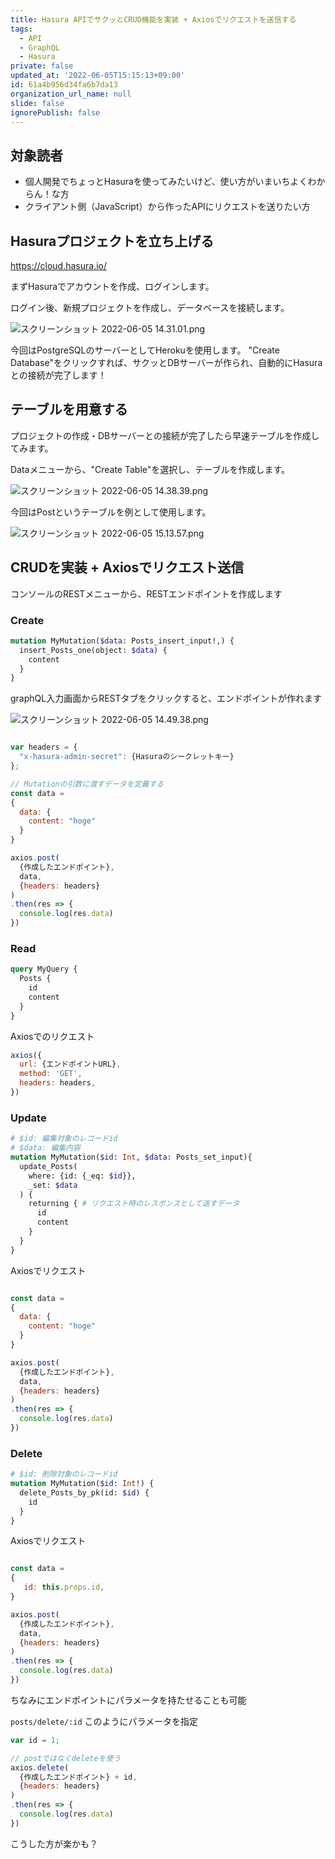 ```yaml
---
title: Hasura APIでサクッとCRUD機能を実装 + Axiosでリクエストを送信する
tags:
  - API
  - GraphQL
  - Hasura
private: false
updated_at: '2022-06-05T15:15:13+09:00'
id: 61a4b956d34fa6b7da13
organization_url_name: null
slide: false
ignorePublish: false
---
```

## 対象読者
- 個人開発でちょっとHasuraを使ってみたいけど、使い方がいまいちよくわからん！な方
- クライアント側（JavaScript）から作ったAPIにリクエストを送りたい方

## Hasuraプロジェクトを立ち上げる

https://cloud.hasura.io/

まずHasuraでアカウントを作成、ログインします。

ログイン後、新規プロジェクトを作成し、データベースを接続します。

![スクリーンショット 2022-06-05 14.31.01.png](https://qiita-image-store.s3.ap-northeast-1.amazonaws.com/0/689205/7bee7451-7754-3a7f-1446-52ee49803239.png)

今回はPostgreSQLのサーバーとしてHerokuを使用します。
"Create Database"をクリックすれば、サクッとDBサーバーが作られ、自動的にHasuraとの接続が完了します！



## テーブルを用意する

プロジェクトの作成・DBサーバーとの接続が完了したら早速テーブルを作成してみます。

Dataメニューから、"Create Table"を選択し、テーブルを作成します。

![スクリーンショット 2022-06-05 14.38.39.png](https://qiita-image-store.s3.ap-northeast-1.amazonaws.com/0/689205/6d26af35-0555-7bf3-1743-3714894bc986.png)

今回はPostというテーブルを例として使用します。

![スクリーンショット 2022-06-05 15.13.57.png](https://qiita-image-store.s3.ap-northeast-1.amazonaws.com/0/689205/4a924796-01d3-c93a-aca4-0733b7285d10.png)



## CRUDを実装 + Axiosでリクエスト送信

コンソールのRESTメニューから、RESTエンドポイントを作成します

### Create
```graphql
mutation MyMutation($data: Posts_insert_input!,) {
  insert_Posts_one(object: $data) {
    content
  }
}

```

graphQL入力画面からRESTタブをクリックすると、エンドポイントが作れます

![スクリーンショット 2022-06-05 14.49.38.png](https://qiita-image-store.s3.ap-northeast-1.amazonaws.com/0/689205/a787ccd1-4d98-8cec-d3bd-60733555e96d.png)


```javascript

var headers = {
  "x-hasura-admin-secret": {Hasuraのシークレットキー}
};

// Mutationの引数に渡すデータを定義する
const data = 
{
  data: {
    content: "hoge"
  }
}

axios.post(
  {作成したエンドポイント},
  data,
  {headers: headers}
)
.then(res => {
  console.log(res.data)
})

```




### Read

```graphql
query MyQuery {
  Posts {
    id
    content
  }
}

```

Axiosでのリクエスト
```javascript
axios({
  url: {エンドポイントURL},
  method: 'GET',
  headers: headers,
})
```



### Update

```graphql
# $id: 編集対象のレコードid
# $data: 編集内容
mutation MyMutation($id: Int, $data: Posts_set_input){
  update_Posts(
    where: {id: {_eq: $id}},
    _set: $data
  ) {
    returning { # リクエスト時のレスポンスとして返すデータ
      id
      content
    }
  }
}


```

Axiosでリクエスト

```javascript

const data = 
{
  data: {
    content: "hoge"
  }
}

axios.post(
  {作成したエンドポイント},
  data,
  {headers: headers}
)
.then(res => {
  console.log(res.data)
})

```


### Delete

```graphql
# $id: 削除対象のレコードid
mutation MyMutation($id: Int!) {
  delete_Posts_by_pk(id: $id) {
    id
  }
}
```

Axiosでリクエスト

```javascript

const data = 
{
   id: this.props.id,
}

axios.post(
  {作成したエンドポイント},
  data,
  {headers: headers}
)
.then(res => {
  console.log(res.data)
})

```

ちなみにエンドポイントにパラメータを持たせることも可能

`posts/delete/:id`
このようにパラメータを指定


```javascript
var id = 1;

// postではなくdeleteを使う
axios.delete(
  {作成したエンドポイント} + id,
  {headers: headers}
)
.then(res => {
  console.log(res.data)
})

```

こうした方が楽かも？












